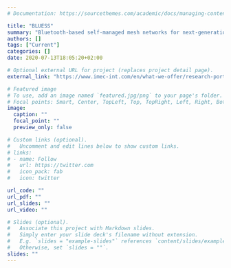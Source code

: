 ```yaml
---
# Documentation: https://sourcethemes.com/academic/docs/managing-content/

title: "BLUESS"
summary: "Bluetooth-based self-managed mesh networks for next-generation sustainable sensing (imec.icon, 2019-2021)"
authors: []
tags: ["Current"]
categories: []
date: 2020-07-13T18:05:20+02:00

# Optional external URL for project (replaces project detail page).
external_link: "https://www.imec-int.com/en/what-we-offer/research-portfolio/bluess"

# Featured image
# To use, add an image named `featured.jpg/png` to your page's folder.
# Focal points: Smart, Center, TopLeft, Top, TopRight, Left, Right, BottomLeft, Bottom, BottomRight.
image:
  caption: ""
  focal_point: ""
  preview_only: false

# Custom links (optional).
#   Uncomment and edit lines below to show custom links.
# links:
# - name: Follow
#   url: https://twitter.com
#   icon_pack: fab
#   icon: twitter

url_code: ""
url_pdf: ""
url_slides: ""
url_video: ""

# Slides (optional).
#   Associate this project with Markdown slides.
#   Simply enter your slide deck's filename without extension.
#   E.g. `slides = "example-slides"` references `content/slides/example-slides.md`.
#   Otherwise, set `slides = ""`.
slides: ""
---
```

